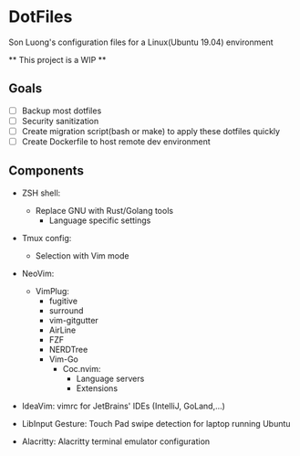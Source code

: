 # DotFiles

Son Luong's configuration files for a Linux(Ubuntu 19.04) environment

** This project is a WIP **

## Goals

-[ ] Backup most dotfiles
-[ ] Security sanitization
-[ ] Create migration script(bash or make) to apply these dotfiles quickly
-[ ] Create Dockerfile to host remote dev environment

## Components

- ZSH shell:
  - Replace GNU with Rust/Golang tools
	- Language specific settings

- Tmux config:
  - Selection with Vim mode

- NeoVim:
	- VimPlug:
		- fugitive
		- surround
		- vim-gitgutter
		- AirLine
		- FZF
		- NERDTree
	  - Vim-Go
		- Coc.nvim: 
			- Language servers 
			- Extensions

- IdeaVim: vimrc for JetBrains' IDEs (IntelliJ, GoLand,...)

- LibInput Gesture: Touch Pad swipe detection for laptop running Ubuntu

- Alacritty: Alacritty terminal emulator configuration
